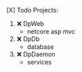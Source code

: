 [X] Todo
Projects:
1) :x: DpWeb
   - netcore asp mvc
2) :x: DpDb
   - database
3) :x: DpDaemon
   - services
